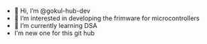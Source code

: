 - 👋 Hi, I’m @gokul-hub-dev
- 👀 I’m interested in developing the frimware for microcontrollers
- 🌱 I’m currently learning DSA
- I'm new one for this git hub

<!---
gokul-hub-dev/gokul-hub-dev is a ✨ special ✨ repository because its `README.md` (this file) appears on your GitHub profile.
You can click the Preview link to take a look at your changes.
--->
